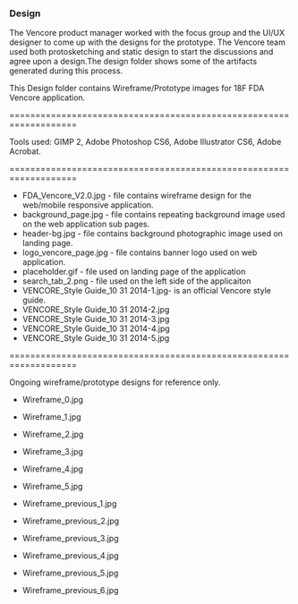 ### Design  

The Vencore product manager worked with the focus group and the UI/UX designer to come up with the designs for the prototype. The Vencore team used both protosketching and static design to start the discussions and agree upon a design.The design folder shows some of the artifacts generated during this process. 

This Design folder contains Wireframe/Prototype images for 18F FDA Vencore application.

===================================================================

Tools used: GIMP 2, Adobe Photoshop CS6, Adobe Illustrator CS6, Adobe Acrobat.

===================================================================

* FDA_Vencore_V2.0.jpg - file contains wireframe design for the web/mobile responsive application.
* background_page.jpg - file contains repeating background image used on the web application sub pages.
* header-bg.jpg - file contains background photographic image used on landing page.
* logo_vencore_page.jpg - file contains banner logo used on web application.
* placeholder.gif - file used on landing page of the application
* search_tab_2.png - file used on the left side of the applicaiton
* VENCORE_Style Guide_10 31 2014-1.jpg- is an official Vencore style guide.
* VENCORE_Style Guide_10 31 2014-2.jpg
* VENCORE_Style Guide_10 31 2014-3.jpg
* VENCORE_Style Guide_10 31 2014-4.jpg
* VENCORE_Style Guide_10 31 2014-5.jpg

===================================================================

Ongoing wireframe/prototype designs for reference only.

* Wireframe_0.jpg
* Wireframe_1.jpg
* Wireframe_2.jpg
* Wireframe_3.jpg
* Wireframe_4.jpg
* Wireframe_5.jpg

* Wireframe_previous_1.jpg
* Wireframe_previous_2.jpg
* Wireframe_previous_3.jpg
* Wireframe_previous_4.jpg
* Wireframe_previous_5.jpg
* Wireframe_previous_6.jpg
